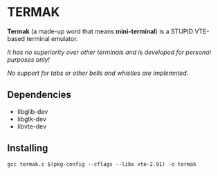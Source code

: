 # TERMAK
**Termak** (a made-up word that means **mini-terminal**) is a STUPID VTE-based terminal emulator.

*It has no superiority over other terminals and is developed for personal purposes only!*

*No support for tabs or other bells and whistles are implemnted.*

## Dependencies
- libglib-dev
- libgtk-dev
- libvte-dev

## Installing
`gcc termak.c $(pkg-config --cflags --libs vte-2.91) -o termak`

